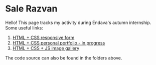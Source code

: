 # Sale Razvan

Hello! This page tracks my activity during Endava's autumn internship. Some useful links:

1) [HTML + CSS responsive form](https://salerazvan.github.io/Form)
2) [HTML + CSS personal portfolio - in progress](https://salerazvan.github.io/)
3) [HTML + CSS + JS image gallery](https://salerazvan.github.io/imageGallery)

The code source can also be found in the folders above.
